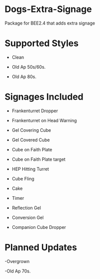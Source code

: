 # Dogs-Extra-Signage
Package for BEE2.4 that adds extra signage
# Supported Styles
- Clean

- Old Ap 50s/60s.

- Old Ap 80s.
# Signages Included
- Frankenturret Dropper

- Frankenturret on Head Warning

- Gel Covering Cube

- Gel Covered Cube

- Cube on Faith Plate

- Cube on Faith Plate target

- HEP Hitting Turret

- Cube Fling

- Cake

- Timer

- Reflection Gel

- Conversion Gel

- Companion Cube Dropper

# Planned Updates
-Overgrown

-Old Ap 70s. 

